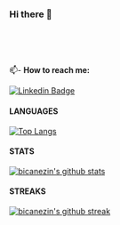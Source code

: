 ### Hi there 👋

<!--
**bicanezin/bicanezin** is a ✨ _special_ ✨ repository because its `README.md` (this file) appears on your GitHub profile.

Here are some ideas to get you started:

- 🌱 I’m currently learning ...
- 👯 I’m looking to collaborate on ...
- 🤔 I’m looking for help with ...
- 💬 Ask me about ...
- 😄 Pronouns: ...
- ⚡ Fun fact: ...
-->

<br/>
<br/>

<br/>

📫- <b>How to reach me:</b> <br/>

[![Linkedin Badge](https://img.shields.io/badge/%20-LinkedIn-blue?style=for-the-badge&logo=linkedin)](https://www.linkedin.com/in/bianca-canezin)


#### LANGUAGES
[![Top Langs](https://github-readme-stats.vercel.app/api/top-langs/?username=bicanezin&count_private=true&layout=compact&theme=darcula)](https://github.com/anuraghazra/github-readme-stats)

#### STATS
[![bicanezin's github stats](https://github-readme-stats.vercel.app/api?username=bicanezin&show_icons=true&theme=darcula)](https://github.com/anuraghazra/github-readme-stats)

#### STREAKS
[![bicanezin's github streak](https://github-readme-streak-stats.herokuapp.com/?user=bicanezin&theme=darcula )](https://github.com/anuraghazra/github-readme-stats)

